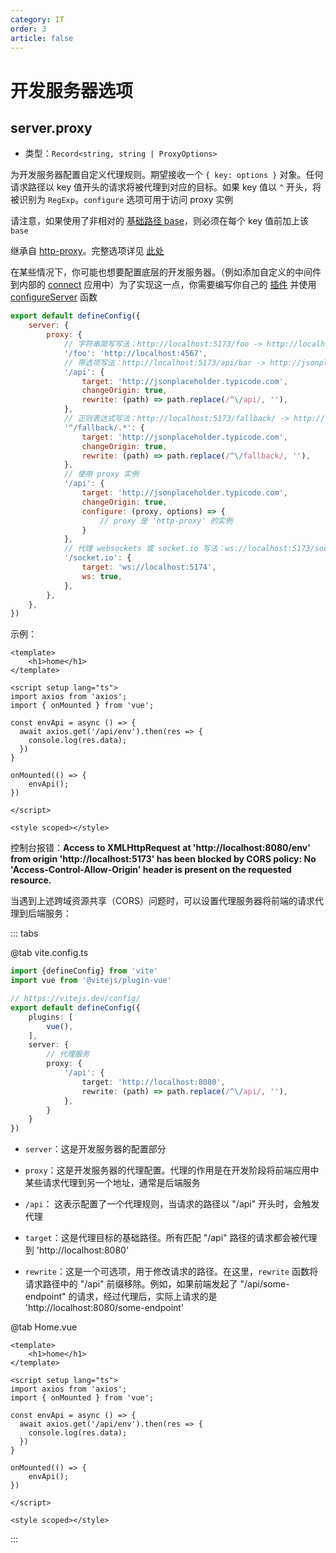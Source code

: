 ```yaml
---
category: IT
order: 3
article: false
---
```


# 开发服务器选项

## server.proxy

- 类型：`Record<string, string | ProxyOptions>`

为开发服务器配置自定义代理规则。期望接收一个 `{ key: options }` 对象。任何请求路径以 key 值开头的请求将被代理到对应的目标。如果 key 值以 `^` 开头，将被识别为 `RegExp`。`configure` 选项可用于访问 proxy 实例

请注意，如果使用了非相对的 [基础路径 base](待更新)，则必须在每个 key 值前加上该 `base`

继承自 [http-proxy](https://github.com/http-party/node-http-proxy#options)。完整选项详见 [此处](https://github.com/vitejs/vite/blob/main/packages/vite/src/node/server/middlewares/proxy.ts#L12)

在某些情况下，你可能也想要配置底层的开发服务器。（例如添加自定义的中间件到内部的 [connect](https://github.com/senchalabs/connect) 应用中）为了实现这一点，你需要编写你自己的 [插件](待更新) 并使用 [configureServer](待更新) 函数

```js
export default defineConfig({
    server: {
        proxy: {
            // 字符串简写写法：http://localhost:5173/foo -> http://localhost:4567/foo
            '/foo': 'http://localhost:4567',
            // 带选项写法：http://localhost:5173/api/bar -> http://jsonplaceholder.typicode.com/bar
            '/api': {
                target: 'http://jsonplaceholder.typicode.com',
                changeOrigin: true,
                rewrite: (path) => path.replace(/^\/api/, ''),
            },
            // 正则表达式写法：http://localhost:5173/fallback/ -> http://jsonplaceholder.typicode.com/
            '^/fallback/.*': {
                target: 'http://jsonplaceholder.typicode.com',
                changeOrigin: true,
                rewrite: (path) => path.replace(/^\/fallback/, ''),
            },
            // 使用 proxy 实例
            '/api': {
                target: 'http://jsonplaceholder.typicode.com',
                changeOrigin: true,
                configure: (proxy, options) => {
                    // proxy 是 'http-proxy' 的实例
                }
            },
            // 代理 websockets 或 socket.io 写法：ws://localhost:5173/socket.io -> ws://localhost:5174/socket.io
            '/socket.io': {
                target: 'ws://localhost:5174',
                ws: true,
            },
        },
    },
})
```

示例：

```vue
<template>
    <h1>home</h1>
</template>

<script setup lang="ts">
import axios from 'axios';
import { onMounted } from 'vue';

const envApi = async () => {
  await axios.get('/api/env').then(res => {
    console.log(res.data);
  })
}

onMounted(() => {
    envApi();
})

</script>

<style scoped></style>
```

控制台报错：**Access to XMLHttpRequest at 'http://localhost:8080/env' from origin 'http://localhost:5173' has been blocked by CORS policy: No 'Access-Control-Allow-Origin' header is present on the requested resource.**

当遇到上述跨域资源共享（CORS）问题时，可以设置代理服务器将前端的请求代理到后端服务：

::: tabs

@tab vite.config.ts

```ts
import {defineConfig} from 'vite'
import vue from '@vitejs/plugin-vue'

// https://vitejs.dev/config/
export default defineConfig({
    plugins: [
        vue(),
    ],
    server: {
        // 代理服务
        proxy: {
            '/api': {
                target: 'http://localhost:8080',
                rewrite: (path) => path.replace(/^\/api/, ''),
            },
        }
    }
})
```

- `server`：这是开发服务器的配置部分

- `proxy`：这是开发服务器的代理配置。代理的作用是在开发阶段将前端应用中某些请求代理到另一个地址，通常是后端服务

- `/api`： 这表示配置了一个代理规则，当请求的路径以 "/api" 开头时，会触发代理

- `target`：这是代理目标的基础路径。所有匹配 "/api" 路径的请求都会被代理到 'http://localhost:8080'

- `rewrite`：这是一个可选项，用于修改请求的路径。在这里，`rewrite` 函数将请求路径中的 "/api" 前缀移除。例如，如果前端发起了 "/api/some-endpoint" 的请求，经过代理后，实际上请求的是 'http://localhost:8080/some-endpoint'

@tab Home.vue

```vue
<template>
    <h1>home</h1>
</template>

<script setup lang="ts">
import axios from 'axios';
import { onMounted } from 'vue';

const envApi = async () => {
  await axios.get('/api/env').then(res => {
    console.log(res.data);
  })
}

onMounted(() => {
    envApi();
})

</script>

<style scoped></style>
```

:::